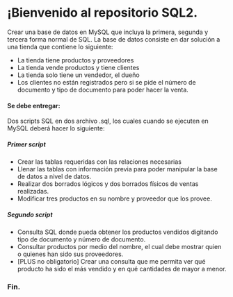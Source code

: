 # ¡Bienvenido al repositorio SQL2.

Crear una base de datos en MySQL que incluya la primera, segunda y tercera forma normal de SQL. La base de datos consiste en dar solución a una tienda que contiene lo siguiente:

- La tienda tiene productos y proveedores
- La tienda vende productos y tiene clientes
- La tienda solo tiene un vendedor, el dueño
- Los clientes no están registrados pero si se pide el número de documento y tipo de documento para poder hacer la venta.

#### Se debe entregar:
Dos scripts SQL en dos archivo .sql, los cuales cuando se ejecuten en MySQL deberá hacer lo siguiente:

##### Primer script
- Crear las tablas requeridas con las relaciones necesarias
- Llenar las tablas con información previa para poder manipular la base de datos a nivel de datos.
- Realizar dos borrados lógicos y dos borrados físicos de ventas realizadas.
- Modificar tres productos en su nombre y proveedor que los provee.

##### Segundo script
- Consulta SQL donde pueda obtener los productos vendidos digitando tipo de documento y número de documento.
- Consultar productos por medio del nombre, el cual debe mostrar quien o quienes han sido sus proveedores.
- [PLUS no obligatorio] Crear una consulta que me permita ver qué producto ha sido el más vendido y en qué cantidades de mayor a menor.


### Fin.
